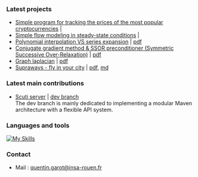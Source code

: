 ### Latest projects
- [Simple program for tracking the prices of the most popular cryptocurrencies](https://github.com/QGarot/crypto-client) |
- [Simple flow modeling in steady-state conditions](https://github.com/QGarot/simple-flow-modeling) |
- [Polynomial interpolation VS series expansion](https://github.com/QGarot/interpolation-vs-dl) | [pdf](https://github.com/QGarot/interpolation-vs-dl/blob/main/report.pdf)
- [Conjugate gradient method & SSOR preconditioner (Symmetric Successive Over-Relaxation)](https://github.com/QGarot/grad-conj) | [pdf](https://github.com/QGarot/grad-conj/blob/master/files/report/report.pdf)
- [Graph laplacian](https://github.com/QGarot/laplacien-graphe) | [pdf](https://github.com/QGarot/laplacien-graphe/blob/main/Rapport.pdf)
- [Supraways - fly in your city](https://github.com/QGarot/tipe-la-ville) | [pdf](https://github.com/QGarot/tipe-la-ville/blob/master/files/MCOT_DOT.pdf), [md](https://github.com/QGarot/tipe-la-ville/blob/master/files/optimality_proof.md)

### Latest main contributions
- [Scuti server](https://github.com/QGarot/scuti-server) | [dev branch](https://github.com/QGarot/scuti-server/tree/dev)  
The dev branch is mainly dedicated to implementing a modular Maven architecture with a flexible API system.

### Languages and tools
[![My Skills](https://skillicons.dev/icons?i=python,java,c,fortran,mysql,idea,git,github)](https://skillicons.dev)

<!--### Streak
[![GitHub Streak](https://github-readme-streak-stats.herokuapp.com?user=qgarotrot&border_radius=10&card_width=470&type=png)](https://git.io/streak-stats)-->

### Contact
- Mail : quentin.garot@insa-rouen.fr
